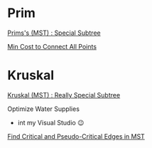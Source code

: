 # Prim
[Prims's (MST) : Special Subtree](https://www.hackerrank.com/challenges/primsmstsub/problem)

[Min Cost to Connect All Points](https://leetcode.com/problems/min-cost-to-connect-all-points/submissions/1502879101/)

# Kruskal
[Kruskal (MST) : Really Special Subtree](https://www.hackerrank.com/challenges/kruskalmstrsub/problem)

Optimize Water Supplies
* int my Visual Studio 😉

[Find Critical and Pseudo-Critical Edges in MST](https://leetcode.com/problems/find-critical-and-pseudo-critical-edges-in-minimum-spanning-tree/submissions/1519962237/)
